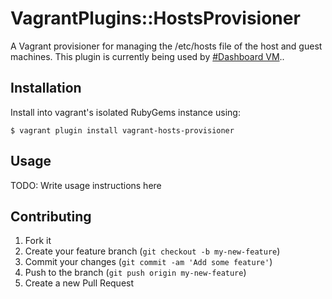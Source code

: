 # VagrantPlugins::HostsProvisioner

A Vagrant provisioner for managing the /etc/hosts file of the host and guest machines. This plugin is currently being used by [#Dashboard VM](https://github.com/mdkholy/Dashboard)..

## Installation

Install into vagrant's isolated RubyGems instance using:

    $ vagrant plugin install vagrant-hosts-provisioner

## Usage

TODO: Write usage instructions here

## Contributing

1. Fork it
2. Create your feature branch (`git checkout -b my-new-feature`)
3. Commit your changes (`git commit -am 'Add some feature'`)
4. Push to the branch (`git push origin my-new-feature`)
5. Create a new Pull Request
